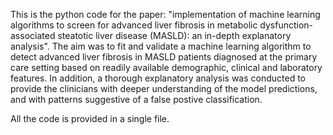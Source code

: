 This is the python code for the paper: 
"implementation of machine learning algorithms to screen for advanced liver fibrosis in metabolic dysfunction-associated 
steatotic liver disease (MASLD): an in-depth explanatory analysis".
The aim was to fit and validate a machine learning algorithm to detect advanced liver fibrosis in MASLD patients diagnosed at the primary care setting based on 
readily available demographic, clinical and laboratory features.
In addition, a thorough explanatory analysis was conducted to provide the clinicians with deeper understanding of the model predictions,
and with patterns suggestive of a false postive classification. 

All the code is provided in a single file. 
